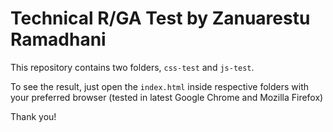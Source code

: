# Technical R/GA Test by Zanuarestu Ramadhani

This repository contains two folders, `css-test` and `js-test`.

To see the result, just open the `index.html` inside respective folders with your preferred browser (tested in latest Google Chrome and Mozilla Firefox)

Thank you!